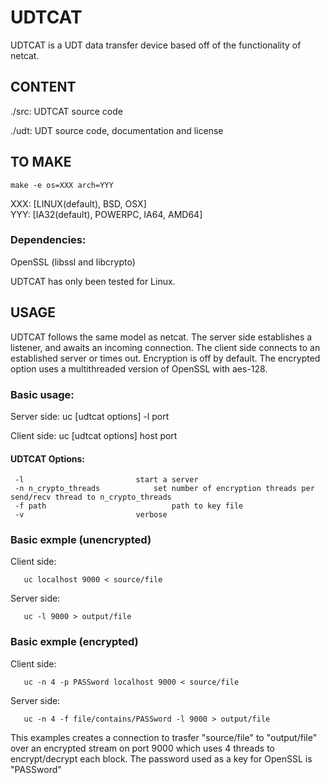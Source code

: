 UDTCAT
======

UDTCAT is a UDT data transfer device based off of the functionality of netcat.

CONTENT
-------
./src:     UDTCAT source code

./udt:	      UDT source code, documentation and license


TO MAKE
------- 
    make -e os=XXX arch=YYY 

XXX: [LINUX(default), BSD, OSX]   
YYY: [IA32(default), POWERPC, IA64, AMD64]  

### Dependencies:
OpenSSL (libssl and libcrypto)  

UDTCAT has only been tested for Linux.


USAGE
------

UDTCAT follows the same model as netcat.  The server side establishes a listener, and awaits an incoming connection.  The client side connects to an established server or times out.  Encryption is off by default. The encrypted option uses a multithreaded version of OpenSSL with aes-128.

### Basic usage:

Server side:
       uc [udtcat options] -l port

Client side:
       uc [udtcat options] host port

#### UDTCAT Options:

     -l							start a server
     -n n_crypto_threads 			set number of encryption threads per send/recv thread to n_crypto_threads
     -f path					        path to key file
     -v							verbose

### Basic exmple (unencrypted)

Client side:

       uc localhost 9000 < source/file

Server side:

       uc -l 9000 > output/file

### Basic exmple (encrypted)

Client side:

       uc -n 4 -p PASSword localhost 9000 < source/file

Server side:

       uc -n 4 -f file/contains/PASSword -l 9000 > output/file

This examples creates a connection to trasfer "source/file" to "output/file" over an encrypted stream on port 9000 which uses 4 threads to encrypt/decrypt each block.  The password used as a key for OpenSSL is "PASSword"


